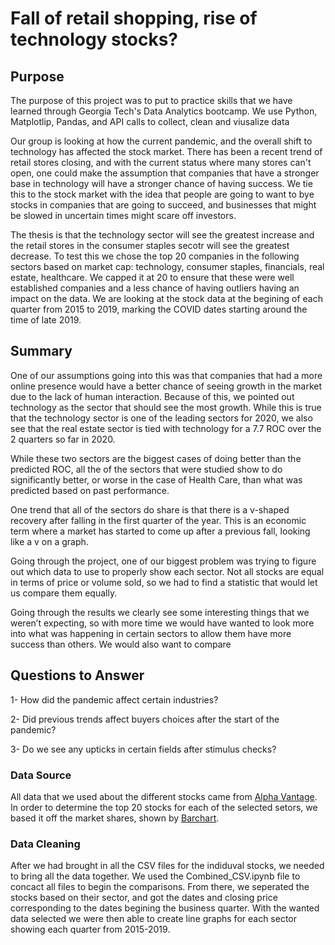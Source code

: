 # Fall of retail shopping, rise of technology stocks? 

## Purpose 
The purpose of this project was to put to practice skills that we have learned through Georgia Tech's Data Analytics bootcamp. We use Python, Matplotlip, Pandas, and API calls to collect, clean and viusalize data

Our group is looking at how the current pandemic, and the overall shift to technology has affected the stock market. There has been a recent trend of retail stores closing, and with the current status where many stores can't open, one could make the assumption that companies that have a stronger base in technology will have a stronger chance of having success. We tie this to the stock market with the idea that people are going to want to bye stocks in companies that are going to succeed, and businesses that might be slowed in uncertain times might scare off investors. 

The thesis is that the technology sector will see the greatest increase and the retail stores in the consumer staples secotr will see the greatest decrease. To test this we chose the top 20 companies in the following sectors based on market cap: technology, consumer staples, financials, real estate, healthcare. We capped it at 20 to ensure that these were well established companies and a less chance of having outliers having an impact on the data. We are looking at the stock data at the begining of each quarter from 2015 to 2019, marking the COVID dates starting around the time of late 2019. 

## Summary 
One of our assumptions going into this was that companies that had a more online presence would have a better chance of seeing growth in the market due to the lack of human interaction. Because of this, we pointed out technology as the sector that should see the most growth. While this is true that the technology sector is one of the leading sectors for 2020, we also see that the real estate sector is tied with technology for a 7.7 ROC over the 2 quarters so far in 2020.

While these two sectors are the biggest cases of doing better than the predicted ROC, all the of the sectors that were studied show to do significantly better, or worse in the case of Health Care, than what was predicted based on past performance.

One trend that all of the sectors do share is that there is a v-shaped recovery after falling in the first quarter of the year. This is an economic term where a market has started to come up after a previous fall, looking like a v on a graph.

Going through the project, one of our biggest problem was trying to figure out which data to use to properly show each sector. Not all stocks are equal in terms of price or volume sold, so we had to find a statistic that would let us compare them equally.

Going through the results we clearly see some interesting things that we weren’t expecting, so with more time we would have wanted to look more into what was happening in certain sectors to allow them have more success than others. We would also want to compare

## Questions to Answer 
1- How did the pandemic affect certain industries? 

2- Did previous trends affect buyers choices after the start of the pandemic? 

3- Do we see any upticks in certain fields after stimulus checks? 

### Data Source 
All data that we used about the different stocks came from [Alpha Vantage](https://www.alphavantage.co/). In order to determine the top 20 stocks for each of the selected setors, we based it off the market shares, shown by [Barchart](https://www.barchart.com/).


### Data Cleaning
After we had brought in all the CSV files for the indiduval stocks, we needed to bring all the data together. We used the Combined_CSV.ipynb file to concact all files to begin the comparisons. From there, we seperated the stocks based on their sector, and got the dates and closing price corresponding to the dates begining the business quarter. With the wanted data selected we were then able to create line graphs for each sector showing each quarter from 2015-2019. 





